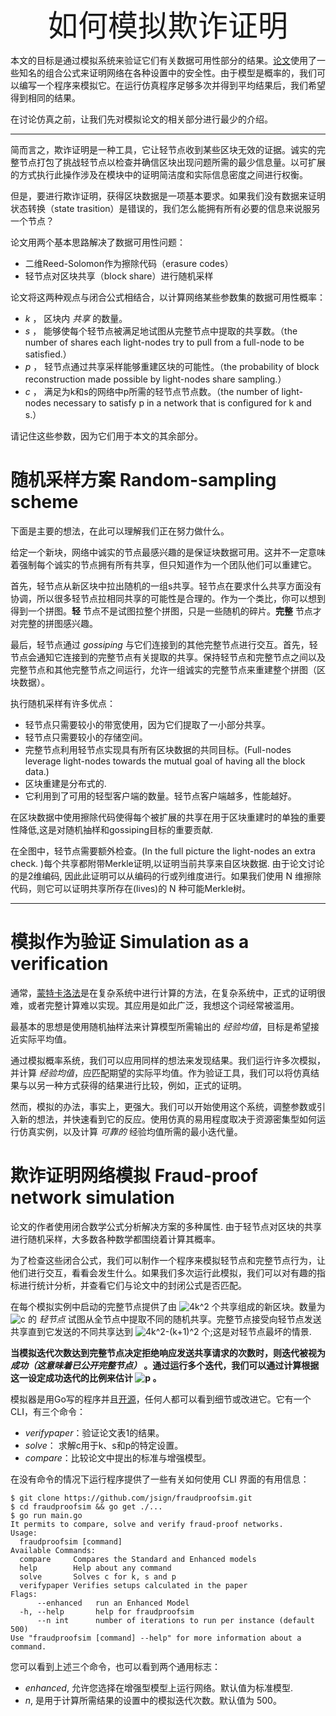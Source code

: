 <div align='center' ><font size='70'>如何模拟欺诈证明</font></div>

本文的目标是通过模拟系统来验证它们有关数据可用性部分的结果。[论文](https://eprint.iacr.org/2018/046.pdf)使用了一些知名的组合公式来证明网络在各种设置中的安全性。由于模型是概率的，我们可以编写一个程序来模拟它。在运行仿真程序足够多次并得到平均结果后，我们希望得到相同的结果。

在讨论仿真之前，让我们先对模拟论文的相关部分进行最少的介绍。

***

简而言之，欺诈证明是一种工具，它让轻节点收到某些区块无效的证据。诚实的完整节点打包了挑战轻节点以检查并确信区块出现问题所需的最少信息量。以可扩展的方式执行此操作涉及在模块中的证明简洁度和实际信息密度之间进行权衡。

但是，要进行欺诈证明，获得区块数据是一项基本要求。如果我们没有数据来证明状态转换（state trasition）是错误的，我们怎么能拥有所有必要的信息来说服另一个节点？

论文用两个基本思路解决了数据可用性问题：

- 二维Reed-Solomon作为擦除代码（erasure codes）
- 轻节点对区块共享（block share）进行随机采样

论文将这两种观点与闭合公式相结合，以计算网络某些参数集的数据可用性概率：

- _k_ ， 区块内 _共享_ 的数量。
- _s_ ， 能够使每个轻节点被满足地试图从完整节点中提取的共享数。（the number of shares each light-nodes try to pull from a full-node to be satisfied.）
- _p_ ， 轻节点通过共享采样能够重建区块的可能性。（the probability of block reconstruction made possible by light-nodes share sampling.）
- _c_ ， 满足为k和s的网络中p所需的轻节点节点数。（the number of light-nodes necessary to satisfy p in a network that is configured for k and s.）

请记住这些参数，因为它们用于本文的其余部分。

# 随机采样方案 Random-sampling scheme

下面是主要的想法，在此可以理解我们正在努力做什么。

给定一个新块，网络中诚实的节点最感兴趣的是保证块数据可用。这并不一定意味着强制每个诚实的节点拥有所有共享，但只知道作为一个团队他们可以重建它。

首先，轻节点从新区块中拉出随机的一组s共享。轻节点在要求什么共享方面没有协调，所以很多轻节点拉相同共享的可能性是合理的。作为一个类比，你可以想到得到一个拼图。__轻__ 节点不是试图拉整个拼图，只是一些随机的碎片。__完整__ 节点才对完整的拼图感兴趣。

最后，轻节点通过 _gossiping_ 与它们连接到的其他完整节点进行交互。首先，轻节点会通知它连接到的完整节点有关提取的共享。保持轻节点和完整节点之间以及完整节点和其他完整节点之间运行，允许一组诚实的完整节点来重建整个拼图（区块数据）。

执行随机采样有许多优点：

- 轻节点只需要较小的带宽使用，因为它们提取了一小部分共享。
- 轻节点只需要较小的存储空间。
- 完整节点利用轻节点实现具有所有区块数据的共同目标。(Full-nodes leverage light-nodes towards the mutual goal of having all the block data.)
- 区块重建是分布式的.
- 它利用到了可用的轻型客户端的数量。轻节点客户端越多，性能越好。

在区块数据中使用擦除代码使得每个被扩展的共享在用于区块重建时的单独的重要性降低,这是对随机抽样和gossiping目标的重要贡献.

在全图中，轻节点需要额外检查。(In the full picture the light-nodes an extra check. )每个共享都附带Merkle证明,以证明当前共享来自区块数据. 由于论文讨论的是2维编码, 因此此证明可以从编码的行或列维度进行。如果我们使用 N 维擦除代码，则它可以证明共享所存在(lives)的 N 种可能Merkle树。

***

# 模拟作为验证 Simulation as a verification

通常，[蒙特卡洛法](https://baike.baidu.com/item/%E8%92%99%E7%89%B9%C2%B7%E5%8D%A1%E7%BD%97%E6%96%B9%E6%B3%95/8664362?fromtitle=%E8%92%99%E7%89%B9%E5%8D%A1%E6%B4%9B%E6%B3%95&fromid=2056487&fr=aladdin)是在复杂系统中进行计算的方法，在复杂系统中，正式的证明很难，或者完整计算难以实现。其应用是如此广泛，我想这个词经常被滥用。

最基本的思想是使用随机抽样法来计算模型所需输出的 _经验均值_，目标是希望接近实际平均值。

通过模拟概率系统，我们可以应用同样的想法来发现结果。我们运行许多次模拟，并计算 _经验均值_，应匹配期望的实际平均值。作为验证工具，我们可以将仿真结果与以另一种方式获得的结果进行比较，例如，正式的证明。

然而，模拟的办法，事实上，更强大。我们可以开始使用这个系统，调整参数或引入新的想法，并快速看到它的反应。使用仿真的易用程度取决于资源密集型如何运行仿真实例，以及计算 _可靠的_ 经验均值所需的最小迭代量。

# 欺诈证明网络模拟 Fraud-proof network simulation

论文的作者使用闭合数学公式分析解决方案的多种属性. 由于轻节点对区块的共享进行随机采样，大多数各种数学都围绕着计算其概率。

为了检查这些闭合公式，我们可以制作一个程序来模拟轻节点和完整节点行为，让他们进行交互，看看会发生什么。如果我们多次运行此模拟，我们可以对有趣的指标进行统计分析，并查看它们与论文中的封闭公式是否匹配。

在每个模拟实例中启动的完整节点提供了由 <img src="https://www.zhihu.com/equation?tex=4k^2" alt="4k^2" class="ee_img tr_noresize" eeimg="1"> 个共享组成的新区块。数量为 <img src="https://www.zhihu.com/equation?tex=c" alt="c" class="ee_img tr_noresize" eeimg="1"> 的 _轻节点_ 试图从全节点中提取不同的随机共享。完整节点接受向轻节点发送共享直到它发送的不同共享达到 <img src="https://www.zhihu.com/equation?tex=4k^2-(k+1)^2" alt="4k^2-(k+1)^2" class="ee_img tr_noresize" eeimg="1"> 个;这是对轻节点最坏的情景.

__当模拟迭代次数达到完整节点决定拒绝响应发送共享请求的次数时，则迭代被视为 *成功（这意味着已公开完整节点）* 。通过运行多个迭代，我们可以通过计算根据这一设定成功迭代的比例来估计 <img src="https://www.zhihu.com/equation?tex=p" alt="p" class="ee_img tr_noresize" eeimg="1"> 。__

模拟器是用Go写的程序并且[开源](https://github.com/jsign/fraudproofsim)，任何人都可以看到细节或改进它。它有一个CLI，有三个命令：

- *verifypaper*：验证论文表1的结果。
- *solve*： 求解c用于k、s和p的特定设置。
- *compare*：比较论文中提出的标准与增强模型。

在没有命令的情况下运行程序提供了一些有关如何使用 CLI 界面的有用信息：

```shell
$ git clone https://github.com/jsign/fraudproofsim.git
$ cd fraudproofsim && go get ./...
$ go run main.go
It permits to compare, solve and verify fraud-proof networks.
Usage:
  fraudproofsim [command]
Available Commands:
  compare     Compares the Standard and Enhanced models
  help        Help about any command
  solve       Solves c for k, s and p
  verifypaper Verifies setups calculated in the paper
Flags:
      --enhanced   run an Enhanced Model
  -h, --help       help for fraudproofsim
      --n int      number of iterations to run per instance (default 500)
Use "fraudproofsim [command] --help" for more information about a command.
```

您可以看到上述三个命令，也可以看到两个通用标志：

- *enhanced*, 允许您选择在增强型模型上运行网络。默认值为标准模型.
- *n*, 是用于计算所需结果的设置中的模拟迭代次数。默认值为 500。


